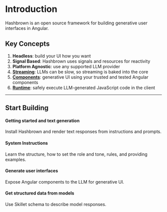 # Introduction

<p class="subtitle">Hashbrown is an open source framework for building generative user interfaces in Angular.</p>

## Key Concepts

1. **Headless**: build your UI how you want
2. **Signal Based**: Hashbrown uses signals and resources for reactivity
3. **Platform Agnostic**: use any supported LLM provider
4. **[Streaming](/docs/angular/concept/streaming)**: LLMs can be slow, so streaming is baked into the core
5. **[Components](/docs/angular/concept/components)**: generative UI using your trusted and tested Angular components
6. **[Runtime](/docs/angular/concept/runtime)**: safely execute LLM-generated JavaScript code in the client

---

## Start Building

<hb-next-steps>
  <hb-next-step link="start/quick">
    <div>
      <hb-message />
    </div>
    <div>
      <h4>Getting started and text generation</h4>
      <p>Install Hashbrown and render text responses from instructions and prompts.</p>
    </div>
  </hb-next-step>
  <hb-next-step link="concept/system-instructions">
    <div>
      <hb-bolt />
    </div>
    <div>
      <h4>System Instructions</h4>
      <p>Learn the structure, how to set the role and tone, rules, and providing examples.</p>
    </div>
  </hb-next-step>
  <hb-next-step link="concept/components">
    <div>
      <hb-components />
    </div>
    <div>
      <h4>Generate user interfaces</h4>
      <p>Expose Angular components to the LLM for generative UI.</p>
    </div>
  </hb-next-step>
  <hb-next-step link="concept/structured-output">
    <div>
      <hb-database-cog />
    </div>
    <div>
      <h4>Get structured data from models</h4>
      <p>Use Skillet schema to describe model responses.</p>
    </div>
  </hb-next-step>
</hb-next-steps>
